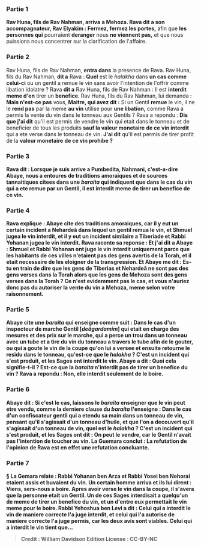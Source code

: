 
### Partie 1
<b>Rav Huna, fils de Rav Nahman, arriva</b> <b>a Mehoza. Rava dit a son accompagnateur, Rav Elyakim : Fermez, fermez les portes,</b> afin que <b>les personnes qui</b> pourraient <b>deranger</b> nous <b>ne viennent pas,</b> et que nous puissions nous concentrer sur la clarification de l'affaire.

### Partie 2
Rav Huna, fils de Rav Nahman, <b>entra dans</b> la presence de Rava. Rav Huna, fils du Rav Nahman, <b>dit a</b> Rava : <b>Quel</b> est le <i>halakha</i> dans <b>un cas comme celui-ci</b> ou un gentil a remue le vin sans avoir l'intention de l'offrir comme libation idolatre ? Rava <b>dit a</b> Rav Huna, fils de Rav Nahman : Il est <b>interdit meme d'en</b> tirer un <b>benefice</b>. Rav Huna, fils du Rav Nahman, lui demanda : <b>Mais n'est-ce pas</b> vous, <b>Maitre, qui avez dit :</b> Si un Gentil <b>remue</b> le vin, il ne le <b>rend pas</b> par la meme <b>au vin</b> utilise pour <b>une libation,</b> comme Rava a permis la vente du vin dans le tonneau aux Gentils ? Rava a repondu : <b>Dis que j'ai dit</b> qu'il est permis de vendre le vin qui etait dans le tonneau et de beneficier de tous les produits <b>sauf la valeur monetaire</b> <b>de ce</b> <b>vin interdit</b> qui a ete verse dans le tonneau de vin. <b>J'ai dit</b> qu'il est permis de tirer profit de la <b>valeur monetaire</b> <b>de ce <b>vin prohibe</b> ?

### Partie 3
<b>Rava dit : Lorsque je suis arrive a Pumbedita, Nahmani,</b> c'est-a-dire Abaye, <b>nous a entoures</b> de <b>traditions amoraiques et</b> de sources tannaitiques citees dans <b>une <i>baraita</i></b> qui indiquent <b>que</b> dans le cas du vin qui a ete remue par un Gentil, il est <b>interdit</b> meme de tirer un benefice de ce vin.

### Partie 4
Rava explique : Abaye cite des <b>traditions amoraiques, car il y eut un certain incident a Nehardeâ</b> dans lequel un gentil remua le vin, <b>et Shmuel jugea</b> le vin <b>interdit,</b> et il y eut un incident similaire <b>a Tiberiade et Rabbi Yohanan jugea</b> le vin <b>interdit.</b> Rava raconte sa reponse : <b>Et j'ai dit a</b> Abaye : Shmuel et Rabbi Yohanan ont juge le vin interdit uniquement <b>parce que</b> les habitants de ces villes n'etaient <b>pas des gens</b> avertis de la <b>Torah,</b> et il etait necessaire de les eloigner de la transgression. <b>Et</b> Abaye <b>me dit : </b> Es-tu en train de dire que les gens de <b>Tiberias et Nehardeâ</b> ne sont <b>pas des gens</b> verses dans la <b>Torah</b> alors que les gens <b>de Mehoza</b> sont des <b>gens</b> verses dans la <b>Torah ? </b> Ce n'est evidemment pas le cas, et vous n'auriez donc pas du autoriser la vente du vin a Mehoza, meme selon votre raisonnement.

### Partie 5
Abaye cite <b>une <i>baraita</i></b> qui enseigne comme suit : Dans le cas <b>d'un inspecteur de marche Gentil [<i>deâgardamim</i>]</b> qui etait en charge des mesures et des prix sur le marche, <b>qui a perce</b> un trou dans un tonneau <b>avec un tube et a tire</b> du vin du tonneau a travers le tube afin de le gouter, <b>ou qui a goute</b> le vin <b>de la coupe</b> qu'on lui a versee <b>et</b> ensuite <b>retourne</b> le residu <b>dans le tonneau,</b> qu'est-ce que le <i>halakha</i> ? <b>C'est un incident</b> qui s'est produit, <b>et</b> les Sages ont <b>interdit</b> le vin. Abaye a dit : <b>Quoi</b> cela signifie-t-il ? <b>Est-ce que la <i>baraita</i> <b>n'interdit pas</b> de tirer un <b>benefice</b> du vin ? Rava a repondu : <b>Non,</b> elle interdit seulement de le <b>boire</b>.

### Partie 6
Abaye dit : <b>Si c'est le cas, laissons</b> le <i>baraita</i> <b>enseigner</b> que le vin <b>peut etre vendu, comme la derniere clause</b> du <i>baraita</i> <b>l'enseigne : </b> Dans le cas d'un <b>confiscateur gentil qui a etendu sa main dans un tonneau</b> de vin, <b>pensant qu'il s'agissait</b> d'un tonneau <b>d'huile, et que l'on a decouvert</b> qu'il s'agissait d'un tonneau <b>de vin,</b> quel est le <i>halakha</i> ? <b>C'est un incident</b> qui s'est produit, <b>et</b> les Sages <b>ont dit : On peut le vendre,</b> car le Gentil n'avait pas l'intention de toucher au vin. La Guemara conclut : <b>La refutation de</b> l'opinion de <b>Rava</b> est en effet <b>une refutation concluante.</b>

### Partie 7
§ La Gemara relate : <b>Rabbi Yohanan ben Arza et Rabbi Yosei ben Nehorai etaient assis et buvaient du vin. Un certain homme arriva</b> et <b>ils lui dirent : Viens, sers-nous a boire. Apres avoir verse</b> le vin <b>dans la coupe, il s'avera que</b> la personne <b>etait un Gentil. Un</b> de ces Sages <b>interdisait</b> a quelqu'un de <b>meme</b> de tirer un <b>benefice</b> du vin, <b>et un</b> d'entre eux <b>permettait</b> le vin <b>meme pour le boire. Rabbi Yehoshua ben Levi a dit : Celui qui a interdit</b> le vin <b>de maniere correcte</b> l'a juge <b>interdit, et celui qui l'a autorise</b> <b>de maniere correcte</b> l'a juge <b>permis,</b> car les deux avis sont viables. <b>Celui qui a interdit</b> le vin tient que...

>Credit : William Davidson Edition
>License : CC-BY-NC